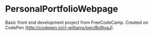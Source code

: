 # PersonalPortfolioWebpage

Basic front end development project from FreeCodeCamp. Created on CodePen (http://codepen.io/rl-williams/pen/BoNyaJ).
